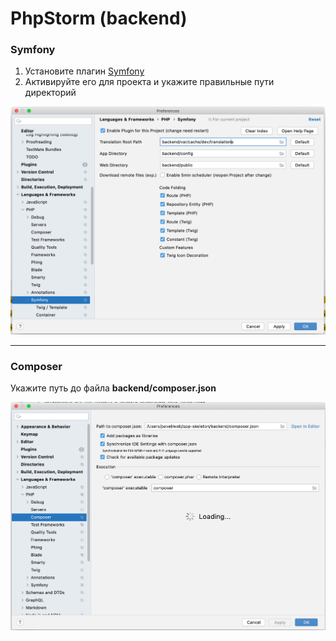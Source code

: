# PhpStorm (backend)

### Symfony
1. Установите плагин [Symfony](https://plugins.jetbrains.com/plugin/7219-symfony-support)
2. Активируйте его для проекта и укажите правильные пути директорий

![](symfony-plugin-settings.png)

---

### Composer
Укажите путь до файла **backend/composer.json**

![](composer-settings.png)
